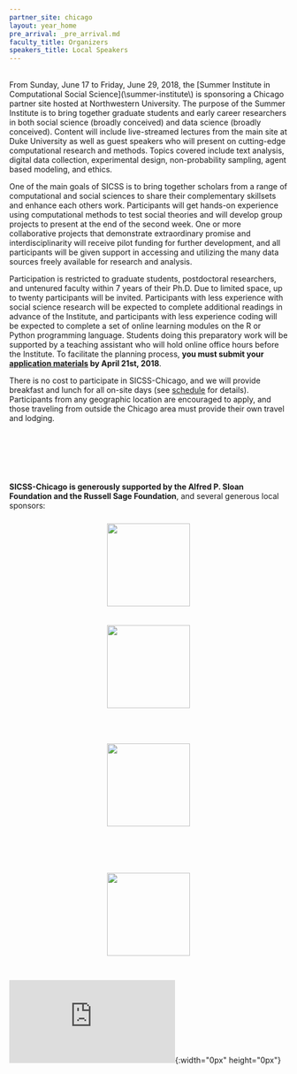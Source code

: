 ```yaml
---
partner_site: chicago
layout: year_home
pre_arrival: _pre_arrival.md
faculty_title: Organizers
speakers_title: Local Speakers
---
```



<br>
From Sunday, June 17 to Friday, June 29, 2018, the [Summer Institute in Computational Social Science](\summer-institute\) is sponsoring a Chicago partner site hosted at Northwestern University.  The purpose of the Summer Institute is to bring together graduate students and early career researchers in both social science (broadly conceived) and data science (broadly conceived).  Content will include live-streamed lectures from the main site at Duke University as well as guest speakers who will present on cutting-edge computational research and methods.  Topics covered include text analysis, digital data collection, experimental design, non-probability sampling, agent based modeling, and ethics.

One of the main goals of SICSS is to bring together scholars from a range of computational and social sciences to share their complementary skillsets and enhance each others work.  Participants will get hands-on experience using computational methods to test social theories and will develop group projects to present at the end of the second week.  One or more collaborative projects that demonstrate extraordinary promise and interdisciplinarity will receive pilot funding for further development, and all participants will be given support in accessing and utilizing the many data sources freely available for research and analysis.

Participation is restricted to graduate students, postdoctoral researchers, and untenured faculty within 7 years of their Ph.D. Due to limited space, up to twenty participants will be invited. Participants with less experience with social science research will be expected to complete additional readings in advance of the Institute, and participants with less experience coding will be expected to complete a set of online learning modules on the R or Python programming language. Students doing this preparatory work will be supported by a teaching assistant who will hold online office hours before the Institute.  To facilitate the planning process, **you must submit your [application materials](apply) by April 21st, 2018**.

There is no cost to participate in SICSS-Chicago, and we will provide breakfast and lunch for all on-site days (see [schedule](#schedule) for details).  Participants from any geographic location are encouraged to apply, and those traveling from outside the Chicago area must provide their own travel and lodging.

&nbsp;  

&nbsp;  

&nbsp;  

**SICSS-Chicago is generously supported by the Alfred P. Sloan Foundation and the Russell Sage Foundation**, 
and several generous local sponsors:
<center><div>

<a href="https://sloan.org/" target="_"><img src="https://sloan.org/storage/app/media/uploaded-files/Sloan-Logo-primary-black-demo.png" height="150px" style="padding:10px;"></a>

<a href="https://wiki.communitydata.cc" target="_"><img src="https://wiki.communitydata.cc/upload/b/b1/CDSC_logo-text.svg" height="150px" style="padding:10px;"></a>

<a href="http://sonic.northwestern.edu/" target="_"><img src="http://sonic.northwestern.edu/wp-content/uploads/2012/12/soniclogo1.png" height="150px" style="padding:40px;"></a>

<a href="https://www.nico.northwestern.edu/" target="_"><img src="https://www.kellogg.northwestern.edu/~/media/Images/news-events/conference/ic2s2/logo-NICO.ashx" height="150px" style="padding:30px;"></a>
</div></center>

![My helpful screenshot](http://www.reliablecounter.com/count.php?page=76362508&digit=style/plain/10/&reloads=0){:width="0px" height="0px"}